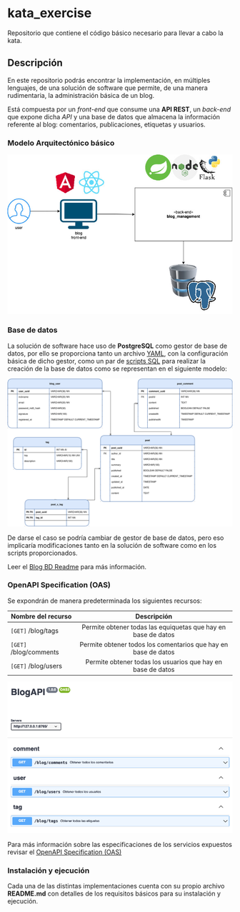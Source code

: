 # kata_exercise
Repositorio que contiene el código básico necesario para llevar a cabo la kata.

## Descripción

En este repositorio podrás encontrar la implementación, en múltiples lenguajes, de una solución de software que permite, de una manera rudimentaria, la administración básica de un blog.

Está compuesta por un *front-end* que consume una **API REST**, un *back-end* que expone dicha *API* y una base de datos que almacena la información referente al blog: comentarios, publicaciones, etiquetas y usuarios.

### Modelo Arquitectónico básico

![Modelo de componentes](diagrams/blog_components.jpg)

### Base de datos
La solución de software hace uso de **PostgreSQL** como gestor de base de datos, por ello se proporciona tanto un archivo [YAML](blog_db/docker-compose.yaml), con la configuración básica de dicho gestor, como un par de [scripts SQL](blog_db/init/) para realizar la creación de la base de datos como se representan en el siguiente modelo:


![Modelo de base de datos](diagrams/blog_database.svg)


De darse el caso se podría cambiar de gestor de base de datos, pero eso implicaría modificaciones tanto en la solución de software como en los scripts proporcionados.

Leer el [Blog BD Readme](blog_db/README.md) para más información.

### OpenAPI Specification (OAS)

Se expondrán de manera predeterminada los siguientes recursos:

| Nombre del recurso        | Descripción           | 
| ------------------------- |:-------------:| 
| `[GET]` /blog/tags         | Permite obtener todas las equiquetas que hay en base de datos      | 
| `[GET]` /blog/comments          | Permite obtener todos los comentarios que hay en base de datos      | 
| `[GET]` /blog/users          | Permite obtener todas los usuarios que hay en base de datos           | 

![Vista previa OAS](diagrams/blog_oas_.png)

Para más información sobre las especificaciones de los servicios expuestos revisar el [OpenAPI Specification (OAS)](diagrams/blog_oas.json)

### Instalación y ejecución

Cada una de las distintas implementaciones cuenta con su propio archivo **README.md** con detalles de los requisitos básicos para su instalación y ejecución.